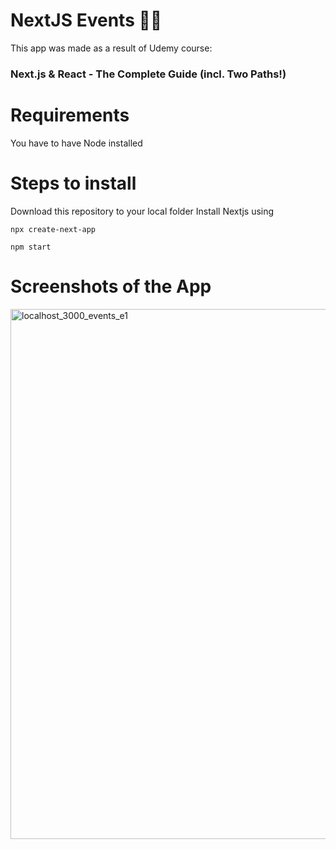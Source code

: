 # NextJS Events 🦸🏻

This app was made as a result of Udemy course: <h3>Next.js & React - The Complete Guide (incl. Two Paths!)</h3> 

<h1>Requirements </h1>
<p>You have to have Node installed</p>

<h1>Steps to install</h1>

Download this repository to your local folder
Install Nextjs using <p><code>npx create-next-app</code></p> 
<p><code>npm start</code></p> 

# Screenshots of the App

<img width="848" alt="localhost_3000_events_e1" src="https://user-images.githubusercontent.com/28530792/120304809-064eb000-c2c8-11eb-84be-9d7d41182ce1.png">
